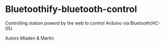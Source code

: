 # Bluetoothify-bluetooth-control
Controlling station powerd by the web
to control Arduino via Bluetooth(HC-05).


Autors Mladen & Martin
